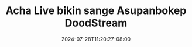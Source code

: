 --- 
title: "Acha Live bikin sange  Asupanbokep  DoodStream"
description: "download bokep Acha Live bikin sange  Asupanbokep  DoodStream simontox full vidio new"
date: 2024-07-28T11:20:27-08:00
file_code: "agj0ed5w6lp9"
draft: false
cover: "y3sc573cuhtiukzs.jpg"
tags: ["Acha", "Live", "bikin", "sange", "Asupanbokep", "DoodStream"]
length: 454
fld_id: "1482749"
foldername: "Acha toge"
categories: ["Acha toge"]
views: 0
---